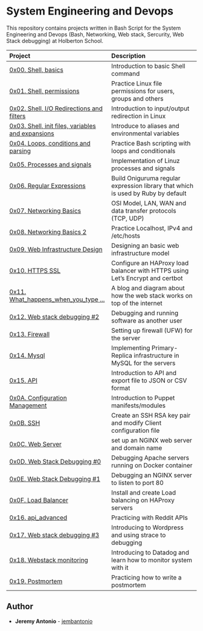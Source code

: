 # System Engineering and Devops

This repository contains projects written in Bash Script for the System Engineering and Devops (Bash, Networking, Web stack, Sercurity, Web Stack debugging) at Holberton School.

| Project | Description |
| :--- | :---|
| [0x00. Shell, basics ](./0x00-shell_basics) | Introduction to basic Shell command |
| [0x01. Shell, permissions ](./0x01-shell_permissions) | Practice Linux file permissions for users, groups and others |
| [0x02. Shell, I/O Redirections and filters ](./0x02-shell_redirections) | Introduction to input/output redirection in Linux |
| [0x03. Shell, init files, variables and expansions ](./0x03-shell_variables_expansions) | Introduce to aliases and environmental variables |
| [0x04. Loops, conditions and parsing ](./0x04-loops_conditions_and_parsing) | Practice Bash scripting with loops and conditionals |
| [0x05. Processes and signals ](./0x05-processes_and_signals) | Implementation of Linuz processes and signals |
| [0x06. Regular Expressions ](./0x06-) | Build Oniguruma regular expression library that which is used by Ruby by default |
| [0x07. Networking Basics ](./0x07-networking_basics) | OSI Model, LAN, WAN and data transfer protocols (TCP, UDP) |
| [0x08. Networking Basics 2 ](./0x08-networking_basics_2) | Practice Localhost, IPv4 and /etc/hosts |
| [0x09. Web Infrastructure Design ](./0x09-web_infrastructure_design) | Designing an basic web infrastructure model |
| [0x10. HTTPS SSL](./0x10-https_ssl) | Configure an HAProxy load balancer with HTTPS using Let’s Encrypt and certbot |
| [0x11. What_happens_when_you_type \.\.\.](./0x11-what_happens_when_your_type_holbertonschool_com_in_your_browser_and_press_enter) | A blog and diagram about how the web stack works on top of the internet |
| [0x12. Web stack debugging #2](./0x12-web_stack_debugging_2) | Debugging and running software as another user |
| [0x13. Firewall](./0x13-firewall) | Setting up firewall (UFW) for the server |
| [0x14. Mysql](./0x14-mysql) | Implementing Primary-Replica infrastructure in MySQL for the servers |
| [0x15. API](./0x15-api) | Introduction to API and export file to JSON or CSV format |
| [0x0A. Configuration Management ](./0x0A-configuration_management) | Introduction to Puppet manifests/modules |
| [0x0B. SSH ](./0x0B-ssh) | Create an SSH RSA key pair and modify Client configuration file|
| [0x0C. Web Server ](./0x0C-web_server) | set up an NGINX web server and domain name|
| [0x0D. Web Stack Debugging #0 ](./0x0D-web_stack_debugging_0) | Debugging Apache servers running on Docker container |
| [0x0E. Web Stack Debugging #1 ](./0x0E-web_stack_debugging_1) | Debugging an NGINX server to listen to port 80 |
| [0x0F. Load Balancer](./0x0F-load_balancer) | Install and create Load balancing on HAProxy servers |
| [0x16. api_advanced](./0x16-api_advanced) | Practicing with Reddit APIs |
| [0x17. Web stack debugging #3](./0x17-web_stack_debugging_3) | Introducing to Wordpress and using strace to debugging |
| [0x18. Webstack monitoring](./0x18-webstack_monitoring) | Introducing to Datadog and learn how to monitor system with it |
| [0x19. Postmortem](./0x19-postmortem) | Practicing how to write a postmortem |

## Author

- **Jeremy Antonio** - [jembantonio](https:///github.com/jembantonio:)
